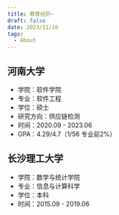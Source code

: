 ```yaml
---
title: 教育经历~
draft: false
date: 2023/11/16
tags:
  - About
---
```

## 河南大学

- 学院：软件学院
- 专业：软件工程 
- 学位：硕士 
- 研究方向：供应链检测 
- 时间：2020.09 - 2023.06
- GPA：4.29/4.7（1/56 专业前2%）

## 长沙理工大学

- 学院：数学与统计学院
- 专业：信息与计算科学
- 学位：本科
- 时间：2015.09 - 2019.06